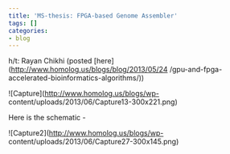 ```yaml
---
title: 'MS-thesis: FPGA-based Genome Assembler'
tags: []
categories:
- blog
---
```

h/t: Rayan Chikhi (posted [here](http://www.homolog.us/blogs/blog/2013/05/24
/gpu-and-fpga-accelerated-bioinformatics-algorithms/))
<!--more-->

![Capture](http://www.homolog.us/blogs/wp-
content/uploads/2013/06/Capture13-300x221.png)

Here is the schematic -

![Capture2](http://www.homolog.us/blogs/wp-
content/uploads/2013/06/Capture27-300x145.png)


